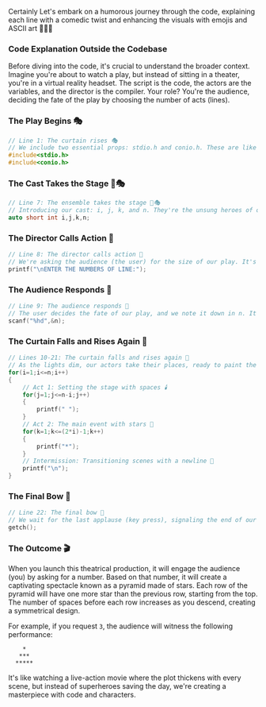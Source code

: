 Certainly Let's embark on a humorous journey through the code, explaining each line with a comedic twist and enhancing the visuals with emojis and ASCII art 🎉👾🌟

### Code Explanation Outside the Codebase

Before diving into the code, it's crucial to understand the broader context. Imagine you're about to watch a play, but instead of sitting in a theater, you're in a virtual reality headset. The script is the code, the actors are the variables, and the director is the compiler. Your role? You're the audience, deciding the fate of the play by choosing the number of acts (lines).

### The Play Begins 🎭

```c
// Line 1: The curtain rises 🎭
// We include two essential props: stdio.h and conio.h. These are like the script and the director's chair, setting the stage for our performance.
#include<stdio.h>
#include<conio.h>
```

### The Cast Takes the Stage 🤡🎭

```c
// Line 7: The ensemble takes the stage 🤡🎭
// Introducing our cast: i, j, k, and n. They're the unsung heroes of our matrix, ready to perform their roles flawlessly.
auto short int i,j,k,n;
```

### The Director Calls Action 📢

```c
// Line 8: The director calls action 📢
// We're asking the audience (the user) for the size of our play. It's like saying, "How many acts does our drama have?"
printf("\nENTER THE NUMBERS OF LINE:");
```

### The Audience Responds 🎤

```c
// Line 9: The audience responds 🎤
// The user decides the fate of our play, and we note it down in n. It's like receiving the script and knowing exactly how it ends.
scanf("%hd",&n);
```

### The Curtain Falls and Rises Again 🔄

```c
// Lines 10-21: The curtain falls and rises again 🔄
// As the lights dim, our actors take their places, ready to paint the scene with stars and spaces. It's like a ballet of code, choreographed to perfection.
for(i=1;i<=n;i++)
{
    // Act 1: Setting the stage with spaces 🕯️
    for(j=1;j<=n-i;j++)
    {
        printf(" ");
    }
    // Act 2: The main event with stars 🌟
    for(k=1;k<=(2*i)-1;k++)
    {
        printf("*");
    }
    // Intermission: Transitioning scenes with a newline 📖
    printf("\n");
}
```

### The Final Bow 👏

```c
// Line 22: The final bow 👏
// We wait for the last applause (key press), signaling the end of our performance. It's like taking a bow and awaiting the standing ovation.
getch();
```

### The Outcome 🎬

When you launch this theatrical production, it will engage the audience (you) by asking for a number. Based on that number, it will create a captivating spectacle known as a pyramid made of stars. Each row of the pyramid will have one more star than the previous row, starting from the top. The number of spaces before each row increases as you descend, creating a symmetrical design.

For example, if you request `3`, the audience will witness the following performance:

```
    *
   ***
  *****
```

It's like watching a live-action movie where the plot thickens with every scene, but instead of superheroes saving the day, we're creating a masterpiece with code and characters.
